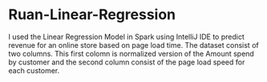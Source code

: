 # Ruan-Linear-Regression
I used the Linear Regression Model in Spark using IntelliJ IDE to predict revenue for an online store based on page load time.   The dataset consist of two columns. This first colomn is normalized version of the Amount spend by customer and the second column consist of the page load speed for each customer. 
